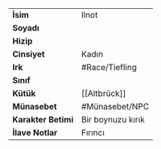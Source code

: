 |  |  |
  |---|---|
  | **İsim** | Ilnot|
  | **Soyadı** | |
  | **Hizip** | |
  | **Cinsiyet** | Kadın|
  | **Irk** | #Race/Tiefling|
  | **Sınıf** | |
  | **Kütük** | [[Altbrück]]|
  | **Münasebet** | #Münasebet/NPC|
  | **Karakter Betimi** | Bir boynuzu kırık|
  | **İlave Notlar** | Fırıncı|
  